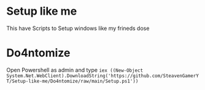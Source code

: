 # Setup like me
 This have Scripts to Setup windows like my frineds dose

# Do4ntomize

Open Powershell as admin and type `iex ((New-Object System.Net.WebClient).DownloadString('https://github.com/SteavenGamerYT/Setup-like-me/Do4ntomize/raw/main/Setup.ps1'))`
